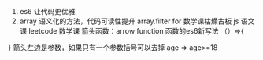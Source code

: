 1. es6 让代码更优雅 
2. array 语义化的方法，代码可读性提升 array.filter
for 数学课枯燥古板
js  语文课
leetcode 数学课
箭头函数：arrow function 函数的es6新写法
（）=>{

}
箭头左边是参数，如果只有一个参数括号可以去掉
age => age>=18